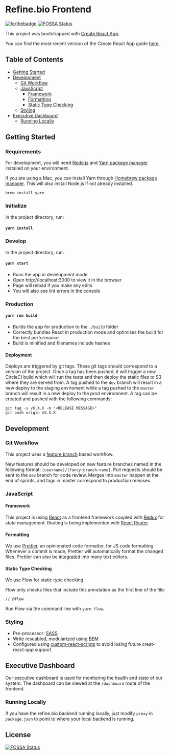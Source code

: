 # Refine.bio Frontend

[![forthebadge](https://forthebadge.com/images/badges/built-with-swag.svg)](https://forthebadge.com)
[![FOSSA Status](https://app.fossa.io/api/projects/git%2Bgithub.com%2Farielsvn%2Frefinebio-frontend.svg?type=shield)](https://app.fossa.io/projects/git%2Bgithub.com%2Farielsvn%2Frefinebio-frontend?ref=badge_shield)

This project was bootstrapped with [Create React App](https://github.com/facebookincubator/create-react-app).

You can find the most recent version of the Create React App guide [here](https://github.com/facebookincubator/create-react-app/blob/master/packages/react-scripts/template/README.md).

## Table of Contents

* [Getting Started](#getting-started)
* [Development](#development)
  * [Git Workflow](#git-workflow)
  * [JavaScript](#javascript)
    * [Framework](#framework)
    * [Formatting](#formatting)
    * [Static Type Checking](#static-type-checking)
  * [Styling](#styling)
* [Executive Dashboard](#executive-dashboard)
  * [Running Locally](#running-locally)

## Getting Started

### Requirements

For development, you will need [Node.js](https://nodejs.org/en/download/) and [Yarn package manager](https://yarnpkg.com/lang/en/docs/install/) installed on your environment.

If you are using a Mac, you can install Yarn through [Homebrew package manager](https://brew.sh/). This will also install Node.js if not already installed.

`brew install yarn`

### Initialize

In the project directory, run:

#### `yarn install`

### Develop

In the project directory, run:

#### `yarn start`

* Runs the app in development mode
* Open http://localhost:3000 to view it in the browser
* Page will reload if you make any edits
* You will also see lint errors in the console

### Production

#### `yarn run build`

* Builds the app for production to the `./build` folder
* Correctly bundles React in production mode and optimizes the build for the best performance
* Build is minified and filenames include hashes

#### Deployment

Deploys are triggered by git tags.
These git tags should correspond to a version of the project.
Once a tag has been pushed, it will trigger a new CircleCI build which will run the tests and then deploy the static files to S3 where they are served from.
A tag pushed to the `dev` branch will result in a new deploy to the staging enviroment while a tag pushed to the `master` branch will result in a new deploy to the prod environment.
A tag can be created and pushed with the following commands:

```
git tag -s vX.X.X -m "<RELEASE MESSAGE>"
git push origin vX.X.X
```

## Development

### Git Workflow

This project uses a [feature branch](http://nvie.com/posts/a-successful-git-branching-model/) based workflow.

New features should be developed on new feature branches named in the following format: `[username]/[fancy-branch-name]`.
Pull requests should be sent to the `dev` branch for code review.
Merges into `master` happen at the end of sprints, and tags in master correspond to production releases.

### JavaScript

#### Framework

This project is using [React](https://reactjs.org/) as a frontend framework coupled with [Redux](https://redux.js.org/) for state management. Routing is being implemented with [React Router](https://github.com/ReactTraining/react-router).

#### Formatting

We use [Prettier](https://prettier.io/), an opinionated code formatter, for JS code formatting. Whenever a commit is made, Prettier will automatically format the changed files. Prettier can also be [integrated](https://prettier.io/docs/en/editors.html) into many text editors.

#### Static Type Checking

We use [Flow](https://flow.org/) for static type checking.

Flow only checks files that include this annotation as the first line of the file:

`// @flow`

Run Flow via the command line with `yarn flow`.

### Styling

* Pre-processor: [SASS](https://sass-lang.com/)
* Write resuabled, modularized using [BEM](http://getbem.com/)
* Configured using [custom-react-scripts](https://github.com/kitze/custom-react-scripts) to avoid losing future creat-react-app support

## Executive Dashboard

Our executive dashboard is used for monitoring the health and state of our system. The dashboard can be viewed at the `/dashboard` route of the frontend.

### Running Locally
If you have the refine.bio backend running locally, just modify `proxy` in `package.json` to point to where your local backend is running.



## License
[![FOSSA Status](https://app.fossa.io/api/projects/git%2Bgithub.com%2Farielsvn%2Frefinebio-frontend.svg?type=large)](https://app.fossa.io/projects/git%2Bgithub.com%2Farielsvn%2Frefinebio-frontend?ref=badge_large)